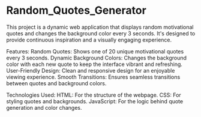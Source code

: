# Random_Quotes_Generator
This project is a dynamic web application that displays random motivational quotes and changes the background color every 3 seconds. It's designed to provide continuous inspiration and a visually engaging experience.

Features:
Random Quotes: Shows one of 20 unique motivational quotes every 3 seconds.
Dynamic Background Colors: Changes the background color with each new quote to keep the interface vibrant and refreshing.
User-Friendly Design: Clean and responsive design for an enjoyable viewing experience.
Smooth Transitions: Ensures seamless transitions between quotes and background colors.


Technologies Used:
HTML: For the structure of the webpage.
CSS: For styling quotes and backgrounds.
JavaScript: For the logic behind quote generation and color changes.
